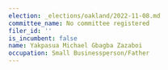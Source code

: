 ```yaml
---
election: _elections/oakland/2022-11-08.md
committee_name: No committee registered
filer_id: ''
is_incumbent: false
name: Yakpasua Michael Gbagba Zazaboi
occupation: Small Businessperson/Father
---
```

